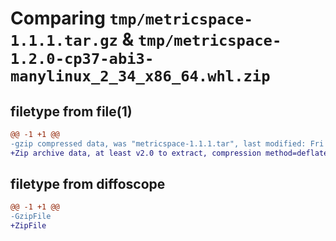 # Comparing `tmp/metricspace-1.1.1.tar.gz` & `tmp/metricspace-1.2.0-cp37-abi3-manylinux_2_34_x86_64.whl.zip`

## filetype from file(1)

```diff
@@ -1 +1 @@
-gzip compressed data, was "metricspace-1.1.1.tar", last modified: Fri Jun  9 19:35:01 2023, max compression
+Zip archive data, at least v2.0 to extract, compression method=deflate
```

## filetype from diffoscope

```diff
@@ -1 +1 @@
-GzipFile
+ZipFile
```

